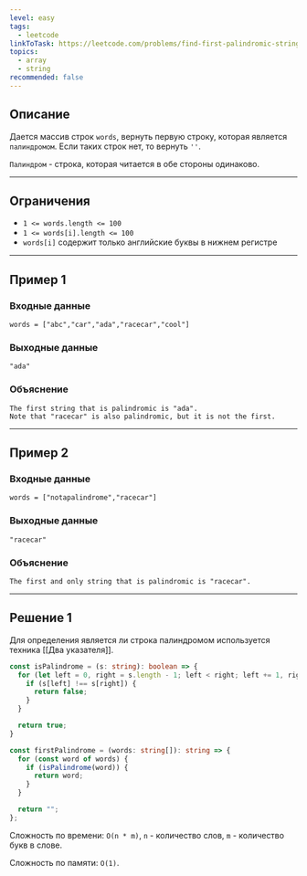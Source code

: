 ```yaml
---
level: easy
tags:
  - leetcode
linkToTask: https://leetcode.com/problems/find-first-palindromic-string-in-the-array/description/
topics:
  - array
  - string
recommended: false
---
```

## Описание

Дается массив строк `words`, вернуть первую строку, которая является `палиндромом`. Если таких строк нет, то вернуть `''`.

`Палиндром` - строка, которая читается в обе стороны одинаково.

---
## Ограничения

- `1 <= words.length <= 100`
- `1 <= words[i].length <= 100`
- `words[i]` содержит только английские буквы в нижнем регистре

---
## Пример 1

### Входные данные

```
words = ["abc","car","ada","racecar","cool"]
```
### Выходные данные

```
"ada"
```
### Объяснение

```
The first string that is palindromic is "ada".
Note that "racecar" is also palindromic, but it is not the first.
```

---
## Пример 2

### Входные данные

```
words = ["notapalindrome","racecar"]
```
### Выходные данные

```
"racecar"
```
### Объяснение

```
The first and only string that is palindromic is "racecar".
```

---
## Решение 1

Для определения является ли строка палиндромом используется техника [[Два указателя]].

```typescript
const isPalindrome = (s: string): boolean => {
  for (let left = 0, right = s.length - 1; left < right; left += 1, right -= 1) {
    if (s[left] !== s[right]) {
      return false;
    }
  }

  return true;
}

const firstPalindrome = (words: string[]): string => {
  for (const word of words) {
    if (isPalindrome(word)) {
      return word;
    }
  }

  return "";
};
```

Сложность по времени: `O(n * m)`, `n` - количество слов, `m` - количество букв в слове.

Сложность по памяти: `O(1)`.